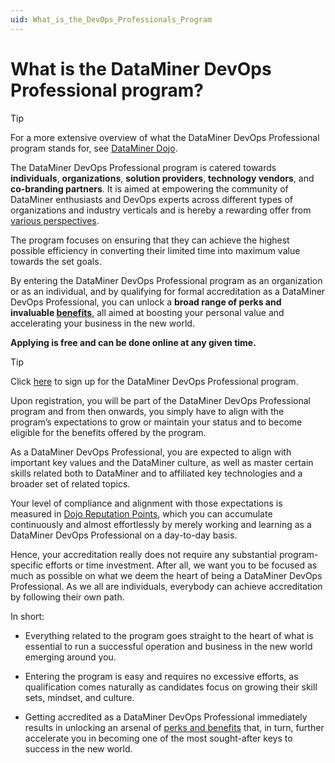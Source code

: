 ```yaml
---
uid: What_is_the_DevOps_Professionals_Program
---
```


# What is the DataMiner DevOps Professional program?

> [!TIP]
> For a more extensive overview of what the DataMiner DevOps Professional program stands for, see [DataMiner Dojo](https://community.dataminer.services/dataminer-devops-professional-program).

The DataMiner DevOps Professional program is catered towards **individuals**, **organizations**, **solution providers**, **technology vendors**, and **co-branding partners**. It is aimed at empowering the community of DataMiner enthusiasts and DevOps experts across different types of organizations and industry verticals and is hereby a rewarding offer from [various perspectives](https://community.dataminer.services/dataminer-devops-professional-program/#audience).

The program focuses on ensuring that they can achieve the highest possible efficiency in converting their limited time into maximum value towards the set goals.

By entering the DataMiner DevOps Professional program as an organization or as an individual, and by qualifying for formal accreditation as a DataMiner DevOps Professional, you can unlock a **broad range of perks and invaluable [benefits](xref:Benefits_DevOps_Professionals_Program)**, all aimed at boosting your personal value and accelerating your business in the new world.

**Applying is free and can be done online at any given time.**

> [!TIP]
> Click [here](https://community.dataminer.services/dataminer-devops-professional-program-signup/) to sign up for the DataMiner DevOps Professional program.

Upon registration, you will be part of the DataMiner DevOps Professional program and from then onwards, you simply have to align with the program’s expectations to grow or maintain your status and to become eligible for the benefits offered by the program.

As a DataMiner DevOps Professional, you are expected to align with important key values and the DataMiner culture, as well as master certain skills related both to DataMiner and to affiliated key technologies and a broader set of related topics.

Your level of compliance and alignment with those expectations is measured in [Dojo Reputation Points](xref:Benefits_DevOps_Professionals_Program#accumulating-dojo-reputation-points), which you can accumulate continuously and almost effortlessly by merely working and learning as a DataMiner DevOps Professional on a day-to-day basis.

Hence, your accreditation really does not require any substantial program-specific efforts or time investment. After all, we want you to be focused as much as possible on what we deem the heart of being a DataMiner DevOps Professional. As we all are individuals, everybody can achieve accreditation by following their own path.

In short:

- Everything related to the program goes straight to the heart of what is essential to run a successful operation and business in the new world emerging around you.

- Entering the program is easy and requires no excessive efforts, as qualification comes naturally as candidates focus on growing their skill sets, mindset, and culture.

- Getting accredited as a DataMiner DevOps Professional immediately results in unlocking an arsenal of [perks and benefits](xref:Benefits_DevOps_Professionals_Program) that, in turn, further accelerate you in becoming one of the most sought-after keys to success in the new world.
